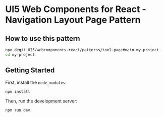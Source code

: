 # UI5 Web Components for React - Navigation Layout Page Pattern

## How to use this pattern

```bash
npx degit UI5/webcomponents-react/patterns/tool-page#main my-project
cd my-project
```

## Getting Started

First, install the `node_modules`:

```bash
npm install
```

Then, run the development server:

```bash
npm run dev
```
